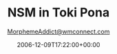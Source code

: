 ---
title: 'NSM in Toki Pona'
posts: 5
hash: 't604'
author: 'MorphemeAddict@wmconnect.com'
date: 2006-12-09T17:22:00+00:00
sources:
  - http://forums.tokipona.org/viewtopic.php%3Ft=604.html
---